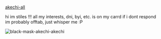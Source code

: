 [akechi-all](https://github.com/furretkechi/furretkechi/assets/157264853/5a44d8f0-02e5-476f-b3f5-75849cdd5174)

hi im stiles !!!
all my interests, dni, byi, etc. is on my carrd 
if i dont respond im probably offtab, just whisper me :P

![black-mask-akechi-akechi](https://github.com/furretkechi/furretkechi/assets/157264853/a7530190-0b1d-4070-b97a-f082b306dd76)
